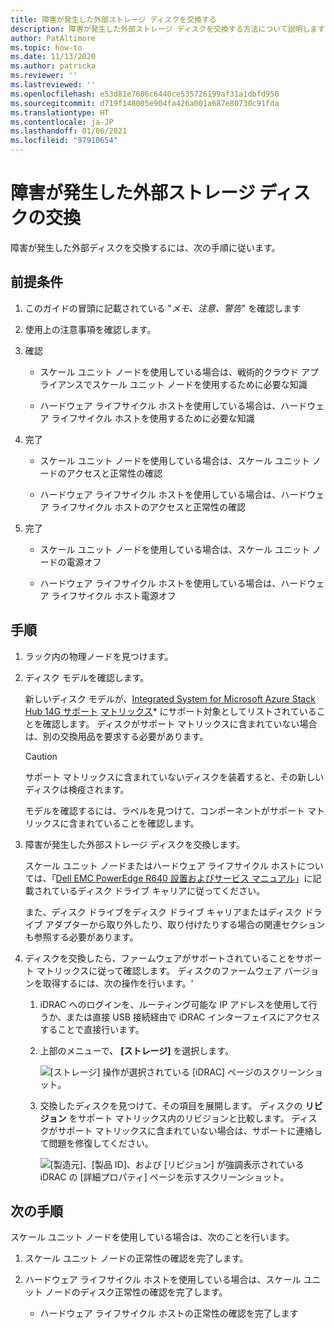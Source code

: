 ```yaml
---
title: 障害が発生した外部ストレージ ディスクを交換する
description: 障害が発生した外部ストレージ ディスクを交換する方法について説明します
author: PatAltimore
ms.topic: how-to
ms.date: 11/13/2020
ms.author: patricka
ms.reviewer: ''
ms.lastreviewed: ''
ms.openlocfilehash: e53d81e7606c6440ce535726199af31a1dbfd950
ms.sourcegitcommit: d719f148005e904fa426a001a687e80730c91fda
ms.translationtype: HT
ms.contentlocale: ja-JP
ms.lasthandoff: 01/06/2021
ms.locfileid: "97910654"
---
```

# <a name="replacing-a-failed-external-storage-disk"></a>障害が発生した外部ストレージ ディスクの交換

障害が発生した外部ディスクを交換するには、次の手順に従います。

## <a name="prerequisites"></a>前提条件

1.  このガイドの冒頭に記載されている "*メモ、注意、警告*" を確認します

2.  使用上の注意事項を確認します。

3.  確認

    -   スケール ユニット ノードを使用している場合は、戦術的クラウド アプライアンスでスケール ユニット ノードを使用するために必要な知識

    -   ハードウェア ライフサイクル ホストを使用している場合は、ハードウェア ライフサイクル ホストを使用するために必要な知識

4.  完了

    -   スケール ユニット ノードを使用している場合は、スケール ユニット ノードのアクセスと正常性の確認

    -   ハードウェア ライフサイクル ホストを使用している場合は、ハードウェア ライフサイクル ホストのアクセスと正常性の確認

5.  完了

    -   スケール ユニット ノードを使用している場合は、スケール ユニット ノードの電源オフ

    -   ハードウェア ライフサイクル ホストを使用している場合は、ハードウェア ライフサイクル ホスト電源オフ

## <a name="steps"></a>手順

1.  ラック内の物理ノードを見つけます。

2.  ディスク モデルを確認します。

    新しいディスク モデルが、[Integrated System for Microsoft Azure Stack Hub 14G サポート](https://www.dell.com/support/home/product-support/product/cloud-for-microsoft-azure-stack14g/docs#q%3Dsupport%20matrix%26sort%3Ddate%20descending%26f%3Alang%3D%5Ben%5D)
     [マトリックス](https://www.dell.com/support/home/product-support/product/cloud-for-microsoft-azure-stack14g/docs#q%3Dsupport%20matrix%26sort%3Ddate%20descending%26f%3Alang%3D%5Ben%5D)* にサポート対象としてリストされていることを確認します。
    ディスクがサポート マトリックスに含まれていない場合は、別の交換用品を要求する必要があります。
    
    > [!CAUTION]
    > サポート マトリックスに含まれていないディスクを装着すると、その新しいディスクは検疫されます。
        
    モデルを確認するには、ラベルを見つけて、コンポーネントがサポート マトリックスに含まれていることを確認します。
    
3.  障害が発生した外部ストレージ ディスクを交換します。

    スケール ユニット ノードまたはハードウェア ライフサイクル ホストについては、「[Dell EMC PowerEdge R640 設置およびサービス マニュアル](https://www.dell.com/support/manuals/us/en/04/poweredge-r640/per640_ism_pub/dell-emc-poweredge-r640-overview?guid=guid-f39be9ba-158c-45e3-b8b1-f07bb750d6d4)」に記載されているディスク ドライブ キャリアに従ってください。
    
    また、ディスク ドライブをディスク ドライブ キャリアまたはディスク ドライブ アダプターから取り外したり、取り付けたりする場合の関連セクションも参照する必要があります。
    
4.  ディスクを交換したら、ファームウェアがサポートされていることをサポート マトリックスに従って確認します。 ディスクのファームウェア バージョンを取得するには、次の操作を行います。\'

    1.  iDRAC へのログインを、ルーティング可能な IP アドレスを使用して行うか、または直接 USB 接続経由で iDRAC インターフェイスにアクセスすることで直接行います。

    1.  上部のメニューで、 **[ストレージ]** を選択します。

        ![[ストレージ] 操作が選択されている [iDRAC] ページのスクリーンショット。](media/image-30.png)
    
    1.  交換したディスクを見つけて、その項目を展開します。 ディスクの **リビジョン** をサポート マトリックス内のリビジョンと比較します。 ディスクがサポート マトリックスに含まれていない場合は、サポートに連絡して問題を修復してください。

        ![[製造元]、[製品 ID]、および [リビジョン] が強調表示されている iDRAC の [詳細プロパティ] ページを示すスクリーンショット。](media/image-31.png)
        
## <a name="next-steps"></a>次の手順

スケール ユニット ノードを使用している場合は、次のことを行います。

1.  スケール ユニット ノードの正常性の確認を完了します。

2.  ハードウェア ライフサイクル ホストを使用している場合は、スケール ユニット ノードのディスク正常性の確認を完了します。

    -   ハードウェア ライフサイクル ホストの正常性の確認を完了します
    
